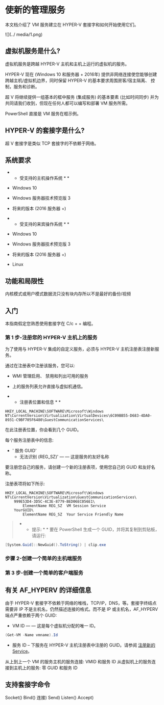 ﻿# 使新的管理服务 #
本文档介绍了 VM 服务建立在 HYPER-V 套接字和如何开始使用它们。

![](../ media/1.png)

## 虚拟机服务是什么?
虚拟机服务是跨越 HYPER-V 主机和主机上运行的虚拟机的服务。

HYPER-V 现在 (Windows 10 和服务器 + 2016年) 提供非网络连接使您能够创建跨越主机/虚拟机边界，同时保留 HYPER-V 的基本要求周围房客/宿主隔离、 控制，服务和诊断。

超 V 将继续提供一组基本的框中服务 (集成服务) 的基本要素 (比如时间同步) 并为共同请我们收到，但现在任何人都可以编写和部署 VM 服务所需。

PowerShell 直接是 VM 服务在框示例。

## HYPER-V 的套接字是什么?
超 V 套接字是类似 TCP 套接字的不依赖于网络。

## 系统要求

* * 受支持的主机操作系统 * *
*	Windows 10
*	Windows 服务器技术预览版 3
*	将来的版本 (2016 服务器 +)

* * 受支持的来宾操作系统 * *
*	Windows 10
*	Windows 服务器技术预览版 3
*	将来的版本 (2016 服务器 +)
*	Linux

## 功能和局限性
内核模式或用户模式数据流只没有块内存所以不是最好的备份/视频  

## 入门

本指南假定您熟悉使用套接字在 C/c + + 编程。

### 第 1 步-注册您的 HYPER-V 主机上的服务
为了使用与 HYPER-V 集成的自定义服务，必须与 HYPER-V 主机注册表注册新服务。

通过在注册表中注册该服务，您可以:
*  WMI 管理启用、 禁用和列出可用的服务
*  上的服务列表允许直接与虚拟机通信。

* * 注册表位置和信息 * *  

``` 
HKEY_LOCAL_MACHINE\SOFTWARE\Microsoft\Windows NT\CurrentVersion\Virtualization\VirtualDevices\6C09BB55-D683-4DA0-8931-C9BF705F6480\GuestCommunicationServices\
```
在此注册表位置，你会看到几个 GUID。

每个服务注册表中的信息:
* ' 服务 GUID'   
    * 无法识别 (REG_SZ)' — — 这是服务的友好名称

要注册您自己的服务，请创建一个新的注册表项，使用您自己的 GUID 和友好名称。

注册表项将如下所示:
```
HKEY_LOCAL_MACHINE\SOFTWARE\Microsoft\Windows NT\CurrentVersion\Virtualization\GuestCommunicationServices\
    999E53D4-3D5C-4C3E-8779-BED06EC056E1\
	    ElementName	REG_SZ	VM Session Service
    YourGUID\
	    ElementName	REG_SZ	Your Service Friendly Name
```

> * * 提示: * * 要在 PowerShell 生成一个 GUID，并将其复制到剪贴板，请运行:  
``` PowerShell
[System.Guid]::NewGuid().ToString() | clip.exe
```

<!-- How do customers know this worked -->

### 步骤 2-创建一个简单的主机端服务



### 第 3 步-创建一个简单的客户端服务

## 有关 AF_HYPERV 的详细信息
由于 HYPER-V 套接字不依赖于网络的堆栈，TCP/IP，DNS，等。套接字终结点需要非 IP 不是主机名，仍然描述连接的格式。而不是 IP 或主机名，AF_HYPERV 端点严重依赖于两个 GUID:  
* VM ID — — 这是每个虚拟机分配的唯一 ID。
```PowerShell
(Get-VM -Name vmname).Id
```
* 服务 ID – 下服务在 HYPER-V 主机注册表中注册的 GUID。请参阅 [注册新的 Service](#GettingStarted)。

从上到上一个 VM 的服务主机的服务连接: VMID 和服务 ID
从虚拟机上的服务连接到主机上的服务: 零 GUID 和服务 ID

## 支持套接字命令

Socket()
Bind()
连接)
Send)
Listen()
Accept)


 
